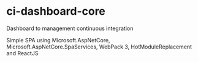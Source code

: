 # ci-dashboard-core
Dashboard to management continuous integration

Simple SPA using Microsoft.AspNetCore, Microsoft.AspNetCore.SpaServices, WebPack 3, HotModuleReplacement and ReactJS
